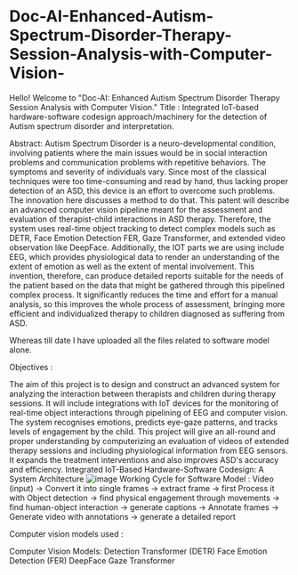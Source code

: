 # Doc-AI-Enhanced-Autism-Spectrum-Disorder-Therapy-Session-Analysis-with-Computer-Vision-

Hello! Welcome to "Doc-AI: Enhanced Autism Spectrum Disorder Therapy Session Analysis with Computer Vision."
Title : Integrated IoT-based hardware-software codesign approach/machinery for the detection of Autism spectrum disorder and interpretation.

Abstract: Autism Spectrum Disorder is a neuro-developmental condition, involving patients where the main issues would be in social interaction problems and communication problems with repetitive behaviors. The symptoms and severity of individuals vary. Since most of the classical techniques were too time-consuming and read by hand, thus lacking proper detection of an ASD, this device is an effort to overcome such problems. The innovation here discusses a method to do that. This patent will describe an advanced computer vision pipeline meant for the assessment and evaluation of therapist-child interactions in ASD therapy. Therefore, the system uses real-time object tracking to detect complex models such as DETR, Face Emotion Detection FER, Gaze Transformer, and extended video observation like DeepFace. Additionally, the IOT parts we are using include EEG, which provides physiological data to render an understanding of the extent of emotion as well as the extent of mental involvement. This invention, therefore, can produce detailed reports suitable for the needs of the patient based on the data that might be gathered through this pipelined complex process.
It significantly reduces the time and effort for a manual analysis, so this improves the whole process of assessment, bringing more efficient and individualized therapy to children diagnosed as suffering from ASD.

Whereas till date I have uploaded all the files related to software model alone.

Objectives :

The aim of this project is to design and construct an advanced system for analyzing the interaction between therapists and children during therapy sessions.
It will include integrations with IoT devices for the monitoring of real-time object interactions through pipelining of EEG and computer vision.
The system recognises emotions, predicts eye-gaze patterns, and tracks levels of engagement by the child.
This project will give an all-round and proper understanding by computerizing an evaluation of videos of extended therapy sessions and including physiological information from EEG sensors. It expands the treatment interventions and also improves ASD's accuracy and efficiency. 
Integrated IoT-Based Hardware-Software Codesign: A System Architecture
![image](https://github.com/user-attachments/assets/b9531277-c873-40ba-ad9c-b7c9879883bf)
Working Cycle for Software Model : Video (input) -> Convert it into single frames -> extract frame -> first Process it with Object detection -> find physical engagement through movements -> find human-object interaction -> generate captions -> Annotate frames -> Generate video with annotations -> generate a detailed report

Computer vision models used :

Computer Vision Models:
Detection Transformer (DETR)
Face Emotion Detection (FER)
DeepFace
Gaze Transformer

